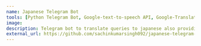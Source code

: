 ```yaml
---
name: Japanese Telegram Bot
tools: [Python Telegram Bot, Google-text-to-speech API, Google-Translate API, ]
image: 
description: Telegram bot to translate queries to japanese also providing an audio for the same.
external_url: https://github.com/sachinkumarsingh092/japanese-telegram-bot
---
```

